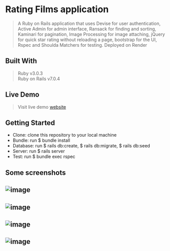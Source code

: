 # **Rating Films application**
> A Ruby on Rails application that uses Devise for user authentication, 
Active Admin for admin interface, Ransack for finding and sorting, 
Kaminari for pagination, Image Processing for image attaching, 
jQuery for quick star rating without reloading a page, bootstrap for the UI,
Rspec and Shoulda Matchers for testing. Deployed on Render

## Built With
>Ruby v3.0.3<br>Ruby on Rails v7.0.4

## Live Demo
>Visit live demo [website](https://rating-films.onrender.com/)

## Getting Started
- Clone: clone this repository to your local machine
- Bundle: run $ bundle install
- Database: run $ rails db:create, $ rails db:migrate, $ rails db:seed
- Server: run $ rails server
- Test: run $ bundle exec rspec

## Some screenshots

## ![image](https://user-images.githubusercontent.com/84103136/209817039-dfb62d1d-4356-4ab5-bc66-928d5c1dda21.png)<br>
## ![image](https://user-images.githubusercontent.com/84103136/209817202-ed344805-912f-492f-8d97-a3359a89c119.png)<br>
## ![image](https://user-images.githubusercontent.com/84103136/209817350-df3d7fca-14e7-4c45-9959-4790766c624f.png)<br>
## ![image](https://user-images.githubusercontent.com/84103136/209817391-a12b9308-4747-42fb-ac81-8c230b3f8d5f.png)
